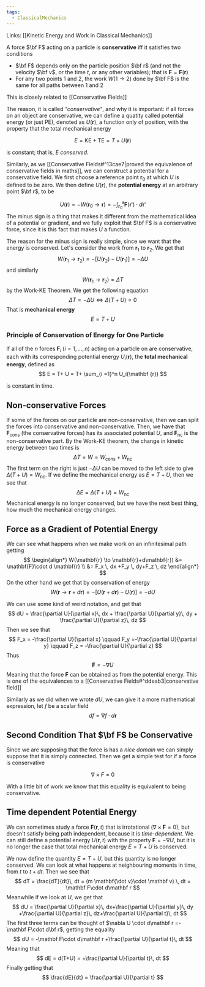 ```yaml
---
tags:
  - ClassicalMechanics
---
```

Links: [[Kinetic Energy and Work in Classical Mechanics]]

A force $\bf F$ acting on a particle is **conservative** iff it satisfies two conditions
- $\bf F$ depends only on the particle position $\bf r$ (and not the velocity $\bf v$, or the time $t$, or any other variables); that is $\mathbf{F} = \mathbf{F}(\mathbf r)$
- For any two points $1$ and $2$, the work $W(1\to 2)$ done by $\bf F$ is the same for all paths between $1$ and $2$

This is closely related to [[Conservative Fields]]

The reason, it is called *"conservative"*, and why it is important: if all forces on an object are conservative, we can define a quatity called potential energy (or just $\text{PE}$), denoted as $U(\mathbf r)$, a function only of position, with the property that the total mechanical energy

$$
E =\text{KE}+\text{TE} = T+U(\mathbf r)
$$

is constant; that is, $E$ *conserved*.

Similarly, as we [[Conservative Fields#^13cae7|proved the equivalence of conservative fields in maths]], we can construct a potential for a conservative field. We first choose a reference point $\mathbf r_0$ at which $U$ is defined to be zero. We then define $U(\mathbf r)$, the **potential energy** at an arbitrary point $\bf r$, to be

$$
U(\mathbf r) = -W(\mathbf r_0 \to \mathbf r) =-\int_{\mathbf r_0}^\mathbf r \mathbf F(\mathbf r') \cdot d\mathbf r'
$$
The minus sign is a thing that makes it different from the mathematical idea of a potential or gradient, and we fully exploit that $\bf F$ is a conservative force, since it is this fact that makes $U$ a function. 

The reason for the minus sign is really simple, since we want that the energy is conserved. Let's consider the work from $\mathbf r_1$ to $\mathbf r_2$. We get that
$$
W(\mathbf r_1 \to \mathbf r_2) = -[U(\mathbf r_2)- U(\mathbf r_1)]  = -\Delta U
$$
and similarly
$$
W(\mathbf r_1 \to \mathbf r_2) = \Delta T
$$
by the Work-KE Theorem. We get the following equation
$$
\Delta T = - \Delta U \iff \Delta(T+U) =0
$$
That is **mechanical energy**
$$
E = T+U
$$
### Principle of Conservation of Energy for One Particle

If all of the $n$ forces $\mathbf F_i$ ($i = 1,\dots, n$) acting on a particle on are conservative, each with its corresponding potential energy $U_i(\mathbf r)$, the **total mechanical energy**, defined as
$$
E = T+ U = T+ \sum_{i =1}^n U_i(\mathbf {r})
$$

is constant in time. 

## Non-conservative Forces

If some of the forces on our particle are non-conservative, then we can split the forces into conservative and non-conservative. Then, we have that $\mathbf F_\text{cons}$ (the conservative forces) has its associated potential $U$, and $\mathbf F_\text{nc}$ is the non-conservative part. By the Work-KE theorem, the change in kinetic energy between two times is
$$
\Delta T = W = W_\text{cons} + W_\text{nc}
$$
The first term on the right is just $-\Delta U$ can be moved to the left side to give $\Delta(T+U) = W_\text{nc}$. If we define the mechanical energy as $E=T+U$, then we see that
$$
\Delta E = \Delta(T+U) = W_\text{nc}
$$
Mechanical energy is no longer conserved, but we have the next best thing, how much the mechanical energy changes.

## Force as a Gradient of Potential Energy

We can see what happens when we make work on an infinitesimal path getting
$$
\begin{align*}
W(\mathbf{r} \to \mathbf{r}+d\mathbf{r}) &= \mathbf{F}\cdot d \mathbf{r}
\\
&= F_x \, dx +F_y \, dy+F_z \, dz
\end{align*}
$$
On the other hand we get that by conservation of energy
$$
W(\mathbf{r}\to \mathbf{r}+ d\mathbf{r}) = -[U(\mathbf{r}+d\mathbf{r})-U(\mathbf{r})] = -dU
$$

We can use some kind of weird notation, and get that
$$
dU = \frac{\partial U}{\partial x}\, dx + \frac{\partial U}{\partial y}\, dy + \frac{\partial U}{\partial z}\, dz
$$
Then we see that
$$
F_x = -\frac{\partial U}{\partial x} \qquad F_y =-\frac{\partial U}{\partial y} \qquad F_z = -\frac{\partial U}{\partial z}
$$
Thus 
$$
\mathbf F = -\nabla U
$$
Meaning that the force $\mathbf F$ can be obtained as from the potential energy. This is one of the equivalences to a [[Conservative Fields#^ddeab3|conservative field]] 

Similarly as we did when we wrote $dU$, we can give it a more mathematical expression, let $f$ be a scalar field
$$
df = \nabla f \cdot d\mathbf r
$$
## Second Condition That $\bf F$ be Conservative

Since we are supposing that the force is has a *nice domain* we can simply suppose that it is simply connected. Then we get a simple test for if a force is conservative

$$
\nabla \times F = 0
$$

With a little bit of work we know that this equality is equivalent to being conservative.

## Time dependent Potential Energy

We can sometimes study a force $\mathbf{F}(\mathbf r, t)$ that is irrotational $(\nabla \times \mathbf F =0)$, but doesn't satisfy being path independent, because it is *time-dependent*. We can still define a potential energy $U(\mathbf r, t)$ with the property $\mathbf F = -\nabla U$, but it is no longer the case that total mechanical energy $E = T+U$ is conserved. 

We now define the quantity $E= T+U$, but this quantity is no longer conserved. We can look at what happens at neighbouring moments in time, from $t$ to $t+dt$. Then we see that 
$$
dT = \frac{dT}{dt}\, dt = (m \mathbf{\dot v}\cdot \mathbf v) \, dt = \mathbf F\cdot d\mathbf r
$$
Meanwhile if we look at $U$, we get that
$$
dU = \frac{\partial U}{\partial x}\, dx+\frac{\partial U}{\partial y}\, dy +\frac{\partial U}{\partial z}\, dz+\frac{\partial U}{\partial t}\, dt
$$
The first three terms can be thought of $\nabla U \cdot d\mathbf r =-\mathbf F\cdot d\bf r$, getting the equality
$$
dU = -\mathbf F\cdot d\mathbf r +\frac{\partial U}{\partial t}\, dt
$$
Meaning that
$$
dE = d(T+U) = +\frac{\partial U}{\partial t}\, dt
$$
Finally getting that
$$
\frac{dE}{dt} = \frac{\partial U}{\partial t}
$$